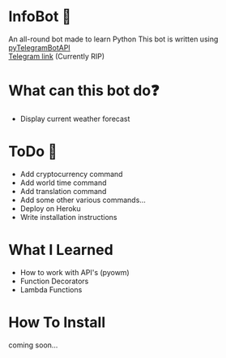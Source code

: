 # InfoBot 🤖
An all-round bot made to learn Python
This bot is written using [pyTelegramBotAPI](https://github.com/eternnoir/pyTelegramBotAPI) <br />
[Telegram link](https://t.me/info2019_bot) (Currently RIP)

# What can this bot do❓
* Display current weather forecast

# ToDo 📃
* Add cryptocurrency command
* Add world time command
* Add translation command
* Add some other various commands...
* Deploy on Heroku
* Write installation instructions

# What I Learned
* How to work with API's (pyowm)
* Function Decorators 
* Lambda Functions

# How To Install 
coming soon...

